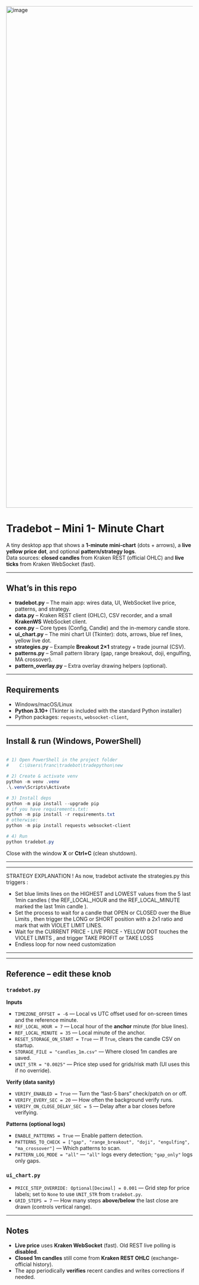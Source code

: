 <img width="1631" height="1351" alt="image" src="https://github.com/user-attachments/assets/9d68a0e4-af35-4dae-9401-126ee097f56e" />


# Tradebot – Mini 1- Minute Chart

A tiny desktop app that shows a **1-minute mini-chart** (dots + arrows), a **live yellow price dot**, and optional **pattern/strategy logs**.  
Data sources: **closed candles** from Kraken REST (official OHLC) and **live ticks** from Kraken WebSocket (fast).

---

## What’s in this repo
- **tradebot.py** – The main app: wires data, UI, WebSocket live price, patterns, and strategy.
- **data.py** – Kraken REST client (OHLC), CSV recorder, and a small **KrakenWS** WebSocket client.
- **core.py** – Core types (Config, Candle) and the in-memory candle store.
- **ui_chart.py** – The mini chart UI (Tkinter): dots, arrows, blue ref lines, yellow live dot.
- **strategies.py** – Example **Breakout 2×1** strategy + trade journal (CSV).
- **patterns.py** – Small pattern library (gap, range breakout, doji, engulfing, MA crossover).
- **pattern_overlay.py** – Extra overlay drawing helpers (optional).

---

## Requirements
- Windows/macOS/Linux
- **Python 3.10+** (Tkinter is included with the standard Python installer)
- Python packages: `requests`, `websocket-client`,

---

## Install & run (Windows, PowerShell)
```powershell

# 1) Open PowerShell in the project folder
#    C:\Users\franc\tradebot\tradepython\new

# 2) Create & activate venv
python -m venv .venv
.\.venv\Scripts\Activate

# 3) Install deps
python -m pip install --upgrade pip
# if you have requirements.txt:
python -m pip install -r requirements.txt
# otherwise:
python -m pip install requests websocket-client

# 4) Run
python tradebot.py

```

Close with the window **X** or **Ctrl+C** (clean shutdown).

---
---
STRATEGY EXPLANATION ! 
As now, tradebot activate the strategies.py 
this triggers :
- Set blue limits lines on the HIGHEST and LOWEST values from the 5 last 1min candles ( the REF_LOCAL_HOUR and the REF_LOCAL_MINUTE marked the last 1min candle ).
- Set the process to wait for a candle that OPEN or CLOSED over the Blue Limits , then trigger the LONG or SHORT position with a 2x1 ratio and mark that with VIOLET LIMIT LINES. 
- Wait for the CURRENT PRICE - LIVE PRICE - YELLOW DOT touches the VIOLET LIMITS , and trigger TAKE PROFIT or TAKE LOSS
- Endless loop for now need customization
---
---

## Reference – edit these knob

### `tradebot.py`
**Inputs**
- `TIMEZONE_OFFSET = -6` — Local vs UTC offset used for on-screen times and the reference minute.
- `REF_LOCAL_HOUR = 7` — Local hour of the **anchor** minute (for blue lines).
- `REF_LOCAL_MINUTE = 35` — Local minute of the anchor.
- `RESET_STORAGE_ON_START = True` — If `True`, clears the candle CSV on startup.
- `STORAGE_FILE = "candles_1m.csv"` — Where closed 1m candles are saved.
- `UNIT_STR = "0.0025"` — Price step used for grids/risk math (UI uses this if no override).

**Verify (data sanity)**
- `VERIFY_ENABLED = True` — Turn the “last-5 bars” check/patch on or off.
- `VERIFY_EVERY_SEC = 20` — How often the background verify runs.
- `VERIFY_ON_CLOSE_DELAY_SEC = 5` — Delay after a bar closes before verifying.

**Patterns (optional logs)**
- `ENABLE_PATTERNS = True` — Enable pattern detection.
- `PATTERNS_TO_CHECK = ["gap", "range_breakout", "doji", "engulfing", "ma_crossover"]` — Which patterns to scan.
- `PATTERN_LOG_MODE = "all"` — `"all"` logs every detection; `"gap_only"` logs only gaps.

### `ui_chart.py`
- `PRICE_STEP_OVERRIDE: Optional[Decimal] = 0.001` — Grid step for price labels; set to `None` to use `UNIT_STR` from `tradebot.py`.
- `GRID_STEPS = 7` — How many steps **above/below** the last close are drawn (controls vertical range).

---

## Notes
- **Live price** uses **Kraken WebSocket** (fast). Old REST live polling is **disabled**.
- **Closed 1m candles** still come from **Kraken REST OHLC** (exchange-official history).
- The app periodically **verifies** recent candles and writes corrections if needed.
